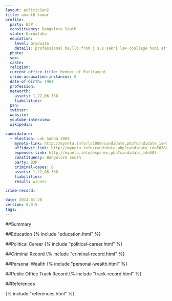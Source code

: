 ```yaml
---
layout: politician2
title: ananth kumar
profile: 
  party: BJP
  constituency: Bangalore South
  state: Karnataka
  education: 
    level: Graduate
    details: professional ba,llb from j.s.s sakri law conllage hubi affiliated to the karnatala university dharwar in 1984
  photo: 
  sex: 
  caste: 
  religion: 
  current-office-title: Member of Parliament
  crime-accusation-instances: 0
  date-of-birth: 1961
  profession: 
  networth: 
    assets: 1,22,06,366
    liabilities: 
  pan: 
  twitter: 
  website: 
  youtube-interview: 
  wikipedia: 

candidature: 
  - election: Lok Sabha 2009
    myneta-link: http://myneta.info/ls2009/candidate.php?candidate_id=503
    affidavit-link: http://myneta.info/candidate.php?candidate_id=503&scan=original
    expenses-link: http://myneta.info/expense.php?candidate_id=503
    constituency: Bangalore South 
    party: BJP
    criminal-cases: 0
    assets: 1,22,06,366
    liabilities: 
    result: winner 

crime-record: 

date: 2014-01-28
version: 0.0.5
tags: 
---
```

##Summary


##Education
{% include "education.html" %}


##Political Career
{% include "political-career.html" %}


##Criminal Record
{% include "criminal-record.html" %}


##Personal Wealth
{% include "personal-wealth.html" %}


##Public Office Track Record
{% include "track-record.html" %}


##References


{% include "references.html" %}